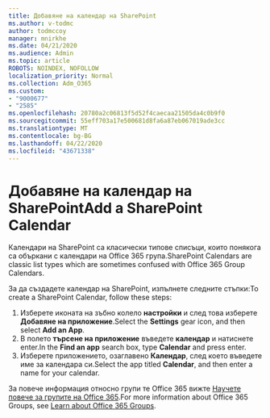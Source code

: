 ```yaml
---
title: Добавяне на календар на SharePoint
ms.author: v-todmc
author: todmccoy
manager: mnirkhe
ms.date: 04/21/2020
ms.audience: Admin
ms.topic: article
ROBOTS: NOINDEX, NOFOLLOW
localization_priority: Normal
ms.collection: Adm_O365
ms.custom:
- "9000677"
- "2585"
ms.openlocfilehash: 20780a2c06813f5d52f4caecaa21505da4c0b9f0
ms.sourcegitcommit: 55eff703a17e500681d8fa6a87eb067019ade3cc
ms.translationtype: MT
ms.contentlocale: bg-BG
ms.lasthandoff: 04/22/2020
ms.locfileid: "43671338"
---
```

# <a name="add-a-sharepoint-calendar"></a><span data-ttu-id="dda7f-102">Добавяне на календар на SharePoint</span><span class="sxs-lookup"><span data-stu-id="dda7f-102">Add a SharePoint Calendar</span></span>

<span data-ttu-id="dda7f-103">Календари на SharePoint са класически типове списъци, които понякога са объркани с календари на Office 365 група.</span><span class="sxs-lookup"><span data-stu-id="dda7f-103">SharePoint Calendars are classic list types which are sometimes confused with Office 365 Group Calendars.</span></span>
 
<span data-ttu-id="dda7f-104">За да създадете календар на SharePoint, изпълнете следните стъпки:</span><span class="sxs-lookup"><span data-stu-id="dda7f-104">To create a SharePoint Calendar, follow these steps:</span></span>
 
1.  <span data-ttu-id="dda7f-105">Изберете иконата на зъбно колело **настройки** и след това изберете **Добавяне на приложение**.</span><span class="sxs-lookup"><span data-stu-id="dda7f-105">Select the **Settings** gear icon, and then select **Add an App**.</span></span>
2.  <span data-ttu-id="dda7f-106">В полето **търсене на приложение** въведете **календар** и натиснете enter.</span><span class="sxs-lookup"><span data-stu-id="dda7f-106">In the **Find an app** search box, type **Calendar** and press enter.</span></span>
3.  <span data-ttu-id="dda7f-107">Изберете приложението, озаглавено **Календар**, след което въведете име за календара си.</span><span class="sxs-lookup"><span data-stu-id="dda7f-107">Select the app titled **Calendar**, and then enter a name for your calendar.</span></span>

<span data-ttu-id="dda7f-108">За повече информация относно групи те Office 365 вижте [Научете повече за групите на Office 365](https://support.office.com/article/Learn-about-Office-365-groups-b565caa1-5c40-40ef-9915-60fdb2d97fa2).</span><span class="sxs-lookup"><span data-stu-id="dda7f-108">For more information about Office 365 Groups, see [Learn about Office 365 Groups](https://support.office.com/article/Learn-about-Office-365-groups-b565caa1-5c40-40ef-9915-60fdb2d97fa2).</span></span>

